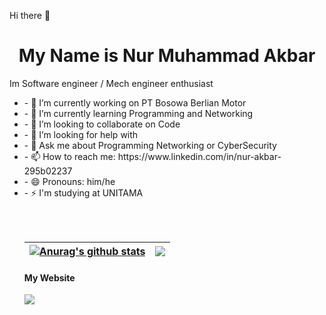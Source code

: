 Hi there 👋
<!--
**SC4RECROWx/SC4RECROWx** is a ✨ _special_ ✨ repository because its `README.md` (this file) appears on your GitHub profile.

Here are some ideas to get you started:
-->

<h1 align="center">My Name is Nur Muhammad Akbar</h1>
<p>Im Software engineer / Mech engineer enthusiast</p>
<ul>
<li>- 🔭 I’m currently working on PT Bosowa Berlian Motor</li>
<li>- 🌱 I’m currently learning Programming and Networking</li>
<li>- 👯 I’m looking to collaborate on Code</li>
<li>- 🤔 I’m looking for help with</li>
<li>- 💬 Ask me about Programming Networking or CyberSecurity</li>
<li>- 📫 How to reach me: https://www.linkedin.com/in/nur-akbar-295b02237</li>
<li>- 😄 Pronouns: him/he</li>
<li>- ⚡ I'm studying at UNITAMA</li>

<br><br>

| <a href="https://github.com/SC4RECROWx/github-readme-stats"><img align="center" src="https://github-readme-stats.vercel.app/api?username=SC4RECROWx&show_icons=true&include_all_commits=true&count_private=true&theme=buefy&hide_border=true" alt="Anurag's github stats" /></a> | <a href="https://github.com/SC4RECROWx/github-readme-stats"><img align="center" src="https://github-readme-stats.vercel.app/api/top-langs/?username=SC4RECROWx&layout=compact&theme=buefy&hide_border=true" /></a> |
| ------------- | ------------- |

#### My Website


<a href="https://github.com/SC4RECROWx/github-readme-stats">
<a href="https://github.com/SC4RECROWx/SC4RECROWx.github.io">
  <img align="center" src="https://github-readme-stats.vercel.app/api/pin/?username=SC4RECROWx&repo=SC4RECROWx.github.io&theme=buefy" />
</a>

